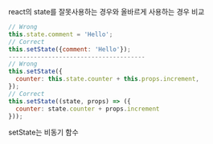 react의 state를 잘못사용하는 경우와 올바르게 사용하는 경우 비교

```javascript
// Wrong
this.state.comment = 'Hello';
// Correct
this.setState({comment: 'Hello'});
--------------------------------------
// Wrong
this.setState({
  counter: this.state.counter + this.props.increment,
});
// Correct
this.setState((state, props) => ({
  counter: state.counter + props.increment
}));
```

setState는 비동기 함수